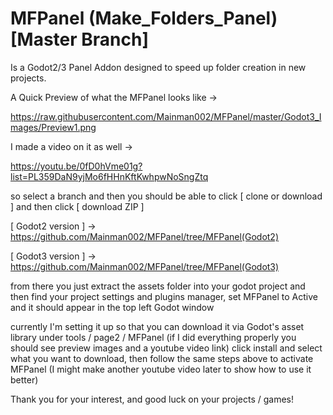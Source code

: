 # MFPanel (Make_Folders_Panel) [Master Branch]
Is a Godot2/3 Panel Addon designed to speed up folder creation in new projects.

A Quick Preview of what the MFPanel looks like ->

https://raw.githubusercontent.com/Mainman002/MFPanel/master/Godot3_Images/Preview1.png

I made a video on it as well ->

https://youtu.be/0fD0hVme01g?list=PL359DaN9yjMo6fHHnKftKwhpwNoSngZtq

so select a branch and then you should be able to click [ clone or download ] and then click [ download ZIP ]

[ Godot2 version ] -> https://github.com/Mainman002/MFPanel/tree/MFPanel(Godot2)

[ Godot3 version ] -> https://github.com/Mainman002/MFPanel/tree/MFPanel(Godot3)

from there you just extract the assets folder into your godot project and then find your project settings and plugins manager, set MFPanel to Active and it should appear in the top left Godot window

currently I'm setting it up so that you can download it via Godot's asset library under tools / page2 / MFPanel (if I did everything properly you should see preview images and a youtube video link) click install and select what you want to download, then follow the same steps above to activate MFPanel (I might make another youtube video later to show how to use it better)

Thank you for your interest, and good luck on your projects / games!
